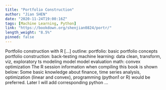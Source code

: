 ```yaml
---
title: "Portfolio Construction"
author: "Jian SHEN"
date: "2020-11-24T19:00:16Z"
tags: [Machine Learning, Python]
link: "https://bookdown.org/shenjian0824/portr/"
length_weight: "8.5%"
pinned: false
---
```


Portfolio construction with R [...] outline: portfolio: basic portfolio concepts portfolio construction: back-testing machine learning: data clean, transform, viz, exploratory ts modeling model model evaluation math: convex optimization The R session information when compiling this book is shown below: Some basic knowledge about finance, time series analysis, optimization (linear and convex), programming (python1 or R) would be preferred. Later I will add corresponding python ...
